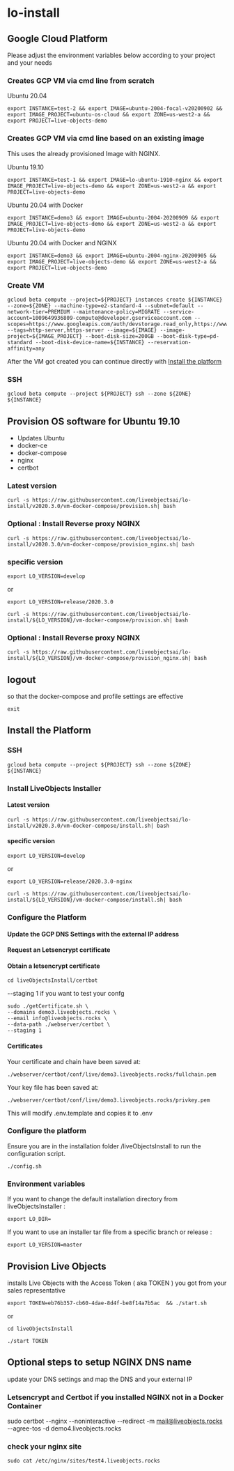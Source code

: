 # lo-install

## Google Cloud Platform

Please adjust the environment variables below according to your project and your needs

### Creates GCP VM via cmd line from scratch

Ubuntu 20.04

```
export INSTANCE=test-2 && export IMAGE=ubuntu-2004-focal-v20200902 && export IMAGE_PROJECT=ubuntu-os-cloud && export ZONE=us-west2-a && export PROJECT=live-objects-demo
```

### Creates GCP VM via cmd line based on an existing image

This uses the already provisioned Image with NGINX. 

Ubuntu 19.10
```
export INSTANCE=test-1 && export IMAGE=lo-ubuntu-1910-nginx && export IMAGE_PROJECT=live-objects-demo && export ZONE=us-west2-a && export PROJECT=live-objects-demo
```

Ubuntu 20.04 with Docker 
```
export INSTANCE=demo3 && export IMAGE=ubuntu-2004-20200909 && export IMAGE_PROJECT=live-objects-demo && export ZONE=us-west2-a && export PROJECT=live-objects-demo
```

Ubuntu 20.04 with Docker and NGINX
```
export INSTANCE=demo3 && export IMAGE=ubuntu-2004-nginx-20200905 && export IMAGE_PROJECT=live-objects-demo && export ZONE=us-west2-a && export PROJECT=live-objects-demo
```

### Create VM

```
gcloud beta compute --project=${PROJECT} instances create ${INSTANCE} --zone=${ZONE} --machine-type=e2-standard-4 --subnet=default --network-tier=PREMIUM --maintenance-policy=MIGRATE --service-account=1009649936809-compute@developer.gserviceaccount.com --scopes=https://www.googleapis.com/auth/devstorage.read_only,https://www.googleapis.com/auth/logging.write,https://www.googleapis.com/auth/monitoring.write,https://www.googleapis.com/auth/servicecontrol,https://www.googleapis.com/auth/service.management.readonly,https://www.googleapis.com/auth/trace.append --tags=http-server,https-server --image=${IMAGE} --image-project=${IMAGE_PROJECT} --boot-disk-size=200GB --boot-disk-type=pd-standard --boot-disk-device-name=${INSTANCE} --reservation-affinity=any
```
After the VM got created you can continue directly with [Install the platform](#install-the-platform)

### SSH

```
gcloud beta compute --project ${PROJECT} ssh --zone ${ZONE} ${INSTANCE}
```


## Provision OS software for  Ubuntu 19.10

* Updates Ubuntu
* docker-ce
* docker-compose
* nginx
* certbot


### Latest version

```
curl -s https://raw.githubusercontent.com/liveobjectsai/lo-install/v2020.3.0/vm-docker-compose/provision.sh| bash
```

### Optional : Install Reverse proxy NGINX

```
curl -s https://raw.githubusercontent.com/liveobjectsai/lo-install/v2020.3.0/vm-docker-compose/provision_nginx.sh| bash
```

### specific version

```
export LO_VERSION=develop
```

or

```
export LO_VERSION=release/2020.3.0
```

```
curl -s https://raw.githubusercontent.com/liveobjectsai/lo-install/${LO_VERSION}/vm-docker-compose/provision.sh| bash
```

### Optional : Install Reverse proxy NGINX

```
curl -s https://raw.githubusercontent.com/liveobjectsai/lo-install/${LO_VERSION}/vm-docker-compose/provision_nginx.sh| bash
```

## logout 

so that the docker-compose and profile settings are effective

```
exit
```

## Install the Platform
### SSH

```
gcloud beta compute --project ${PROJECT} ssh --zone ${ZONE} ${INSTANCE}
```

### Install LiveObjects Installer 
#### Latest version
```
curl -s https://raw.githubusercontent.com/liveobjectsai/lo-install/v2020.3.0/vm-docker-compose/install.sh| bash
```

#### specific version

```
export LO_VERSION=develop
```

or

```
export LO_VERSION=release/2020.3.0-nginx
```

```
curl -s https://raw.githubusercontent.com/liveobjectsai/lo-install/${LO_VERSION}/vm-docker-compose/install.sh| bash
```

### Configure the Platform

#### Update the GCP DNS Settings with the external IP address

#### Request an Letsencrypt certificate

#### Obtain a letsencrypt certificate

```
cd liveObjectsInstall/certbot
```

--staging 1 if you want to test your confg

```
sudo ./getCertificate.sh \
--domains demo3.liveobjects.rocks \
--email info@liveobjects.rocks \
--data-path ./webserver/certbot \
--staging 1
```

#### Certificates

Your certificate and chain have been saved at:

```
./webserver/certbot/conf/live/demo3.liveobjects.rocks/fullchain.pem
```

Your key file has been saved at:

```
./webserver/certbot/conf/live/demo3.liveobjects.rocks/privkey.pem
```
This will modify .env.template and copies it to .env 

### Configure the platform

Ensure you are in the installation folder /liveObjectsInstall to run the configuration script.

```
./config.sh
```

### Environment variables 

If you want to change the default installation directory from liveObjectsInstaller :

```
export LO_DIR=
```

If you want to use an installer tar file from a specific branch or release :

```
export LO_VERSION=master
```

## Provision Live Objects

installs Live Objects with the Access Token ( aka TOKEN ) you got from your sales representative

```
export TOKEN=eb76b357-cb60-4dae-8d4f-be8f14a7b5ac  && ./start.sh
```

or 

```
cd liveObjectsInstall

./start TOKEN

```

## Optional steps to setup NGINX DNS name 

update your DNS settings and map the DNS and your external IP





### Letsencrypt and Certbot if you installed NGINX not in a Docker Container

sudo certbot --nginx --noninteractive --redirect -m mail@liveobjects.rocks --agree-tos -d demo4.liveobjects.rocks

### check your nginx site 

```
sudo cat /etc/nginx/sites/test4.liveobjects.rocks 
```

